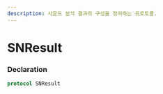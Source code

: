 ```yaml
---
description: 사운드 분석 결과의 구성을 정의하는 프로토콜.
---
```


# SNResult

### Declaration

```swift
protocol SNResult
```

